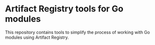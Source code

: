 # Artifact Registry tools for Go modules

This repository contains tools to simplify the process of working with Go
modules using Artifact Registry.

